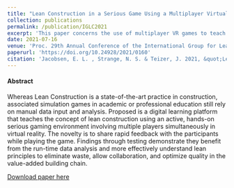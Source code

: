 ```yaml
---
title: "Lean Construction in a Serious Game Using a Multiplayer Virtual Reality Environment"
collection: publications
permalink: /publication/IGLC2021
excerpt: 'This paper concerns the use of multiplayer VR games to teach lean construction principles.'
date: 2021-07-16
venue: 'Proc. 29th Annual Conference of the International Group for Lean Construction (IGLC)'
paperurl: 'https://doi.org/10.24928/2021/0160'
citation: 'Jacobsen, E. L. , Strange, N. S. & Teizer, J. 2021, &quot;Lean Construction in a Serious Game Using a Multiplayer Virtual Reality Environment.&quot; In:, <i>Proc. 29th Annual Conference of the International Group for Lean Construction (IGLC).</i> Lima, Peru, 14-16 Jul 2021. pp. 55-64.'
---
```


#### Abstract
Whereas Lean Construction is a state-of-the-art practice in construction, associated simulation games in academic or professional education still rely on manual data input and analysis. Proposed is a digital learning platform that teaches the concept of lean construction using an active, hands-on serious gaming environment involving multiple players simultaneously in virtual reality. The novelty is to share rapid feedback with the participants while playing the game. Findings through testing demonstrate they benefit from the run-time data analysis and more effectively understand lean principles to eliminate waste, allow collaboration, and optimize quality in the value-added building chain.

[Download paper here](https://doi.org/10.24928/2021/0160)

